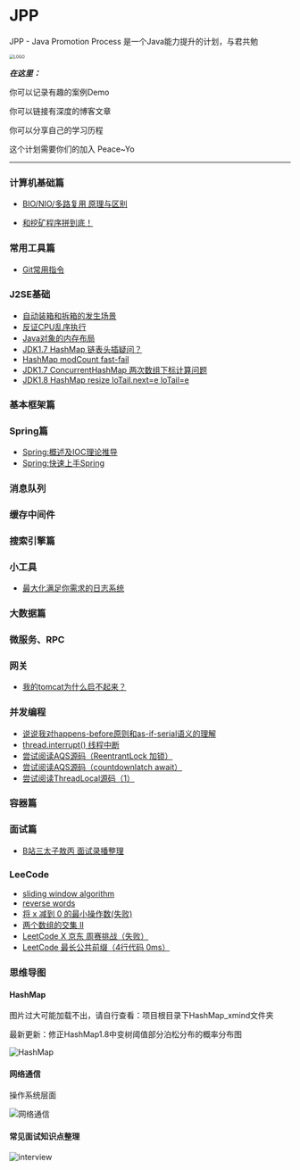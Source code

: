 # JPP

JPP - Java Promotion Process 是一个Java能力提升的计划，与君共勉

<img src="https://yloopdaed-public.oss-cn-shanghai.aliyuncs.com/JPPlogo.png" alt="LOGO" style="zoom:50%;" />

***在这里：***

你可以记录有趣的案例Demo

你可以链接有深度的博客文章

你可以分享自己的学习历程



这个计划需要你们的加入 Peace~Yo



---


### 计算机基础篇

- [BIO/NIO/多路复用 原理与区别](http://yloopdaed.icu/2020/11/11/about-IO/)

- [和挖矿程序拼到底！](http://yloopdaed.icu/2020/11/11/centos-attack/)

### 常用工具篇

- [Git常用指令](http://yloopdaed.icu/2020/10/10/git/)


### J2SE基础

- [自动装箱和拆箱的发生场景](https://yloopdaed.icu/2020/12/12/java-boxing-unboxing/)
- [反证CPU乱序执行](http://yloopdaed.icu/2020/10/19/CPU-Out-of-Order/)
- [Java对象的内存布局](http://yloopdaed.icu/2020/10/29/memory-layout-of-java-object/)
- [JDK1.7 HashMap 链表头插疑问？](http://yloopdaed.icu/2020/10/31/question-of-hashmap-put/)
- [HashMap modCount fast-fail](http://yloopdaed.icu/2020/11/01/hashmap-modCount/)
- [JDK1.7 ConcurrentHashMap 两次数组下标计算问题](http://yloopdaed.icu/2020/11/03/concurrenthashmap-two-array-index/)
- [JDK1.8 HashMap resize loTail.next=e loTail=e](http://yloopdaed.icu/2020/11/06/hashmap-resize-lotail/)

### 基本框架篇


### Spring篇

- [Spring:概述及IOC理论推导](https://lan.yitian.online/blog/?p=86)
- [Spring:快速上手Spring](https://lan.yitian.online/blog/?p=88)


### 消息队列



### 缓存中间件



### 搜索引擎篇


### 小工具

- [最大化满足你需求的日志系统](https://github.com/YorickYu/simple_log_project)


### 大数据篇



### 微服务、RPC



### 网关

- [我的tomcat为什么启不起来？](https://yloopdaed.icu/2020/12/09/how-to-checkout-running-port/)

### 并发编程

- [说说我对happens-before原则和as-if-serial语义的理解](https://yloopdaed.icu/2020/12/07/whatis-happensbefore/)
- [thread.interrupt() 线程中断](https://yloopdaed.icu/2020/11/30/interrupt/)
- [尝试阅读AQS源码（ReentrantLock 加锁）](https://yloopdaed.icu/2020/11/29/AQS/)
- [尝试阅读AQS源码（countdownlatch await）](https://yloopdaed.icu/2020/11/30/AQS-countdownlatch/)
- [尝试阅读ThreadLocal源码（1）](https://yloopdaed.icu/2020/12/10/threadlocal/)

### 容器篇



### 面试篇

- [B站三太子敖丙 面试录播整理](https://github.com/YorickYu/Java-abilities-summary)


### LeeCode

- [sliding window algorithm](http://yloopdaed.icu/2020/10/12/slide-windows/)
- [reverse words](http://yloopdaed.icu/2020/11/03/reverse-words/)
- [将 x 减到 0 的最小操作数(失败)](http://yloopdaed.icu/2020/11/16/min-operations/)
- [两个数组的交集 II](http://yloopdaed.icu/2020/11/16/intersection-of-array/)
- [LeetCode X 京东 周赛挑战（失败）](https://yloopdaed.icu/2020/11/16/min-operations/)
- [LeetCode 最长公共前缀（4行代码 0ms）](https://yloopdaed.icu/2020/11/18/longest-common-prefix-string/)

### 思维导图

#### HashMap

图片过大可能加载不出，请自行查看：项目根目录下HashMap_xmind文件夹

最新更新：修正HashMap1.8中变树阈值部分泊松分布的概率分布图

![HashMap](https://github.com/YorickYu/Java_HashMap_summary/blob/main/images/HashMap_xmind2.0.png)

#### 网络通信

操作系统层面

![网络通信](https://github.com/YorickYu/Java_IO_summary/blob/main/images/IO.png)

#### 常见面试知识点整理

![interview](https://github.com/YorickYu/Java-abilities-summary/blob/main/images/xmind.png)



